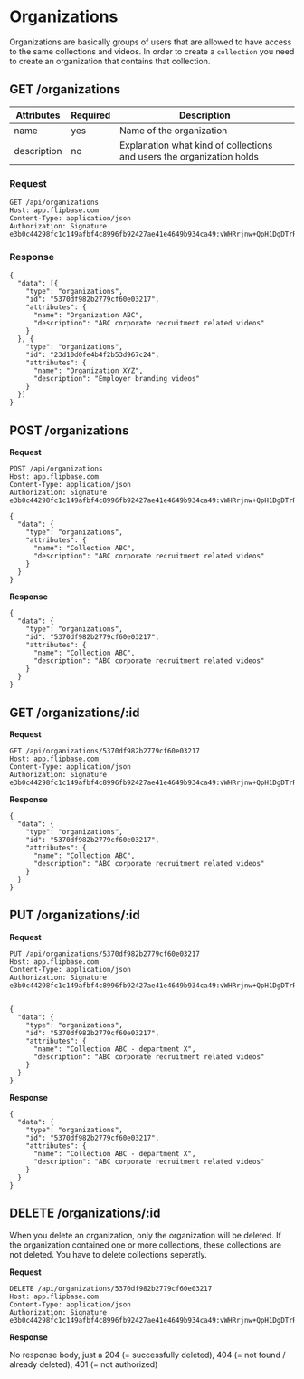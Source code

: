 # Organizations

Organizations are basically groups of users that are allowed to have access to the same collections and videos. In order to create a `collection` you need to create an organization that contains that collection. 

## GET  /organizations

Attributes | Required | Description
--- | --- | ----
name | yes | Name of the organization
description | no | Explanation what kind of collections and users the organization holds

### Request

    GET /api/organizations
    Host: app.flipbase.com
    Content-Type: application/json
    Authorization: Signature e3b0c44298fc1c149afbf4c8996fb92427ae41e4649b934ca49:vWHRrjnw+QpH1DgDTrR5Lpa9vqP14toWz0X2Tdp3/Ck=

### Response

    {
      "data": [{
        "type": "organizations",
        "id": "5370df982b2779cf60e03217",
        "attributes": {
          "name": "Organization ABC",
          "description": "ABC corporate recruitment related videos"
        }
      }, {
        "type": "organizations",
        "id": "23d10d0fe4b4f2b53d967c24",
        "attributes": {
          "name": "Organization XYZ",
          "description": "Employer branding videos"
        }      
      }]
    }

## POST /organizations

**Request**

    POST /api/organizations
    Host: app.flipbase.com
    Content-Type: application/json
    Authorization: Signature e3b0c44298fc1c149afbf4c8996fb92427ae41e4649b934ca49:vWHRrjnw+QpH1DgDTrR5Lpa9vqP14toWz0X2Tdp3/Ck=

    {
      "data": {
        "type": "organizations",
        "attributes": {
          "name": "Collection ABC",
          "description": "ABC corporate recruitment related videos"
        }
      }
    }

**Response**

    {
      "data": {
        "type": "organizations",
        "id": "5370df982b2779cf60e03217",
        "attributes": {
          "name": "Collection ABC",
          "description": "ABC corporate recruitment related videos"
        }
      }
    }

## GET /organizations/:id
**Request**

    GET /api/organizations/5370df982b2779cf60e03217
    Host: app.flipbase.com
    Content-Type: application/json
    Authorization: Signature e3b0c44298fc1c149afbf4c8996fb92427ae41e4649b934ca49:vWHRrjnw+QpH1DgDTrR5Lpa9vqP14toWz0X2Tdp3/Ck=

**Response**

    {
      "data": {
        "type": "organizations",
        "id": "5370df982b2779cf60e03217",
        "attributes": {
          "name": "Collection ABC",
          "description": "ABC corporate recruitment related videos"
        }
      }
    }

## PUT  /organizations/:id
**Request**

    PUT /api/organizations/5370df982b2779cf60e03217
    Host: app.flipbase.com
    Content-Type: application/json
    Authorization: Signature e3b0c44298fc1c149afbf4c8996fb92427ae41e4649b934ca49:vWHRrjnw+QpH1DgDTrR5Lpa9vqP14toWz0X2Tdp3/Ck=


    {
      "data": {
        "type": "organizations",
        "id": "5370df982b2779cf60e03217",
        "attributes": {
          "name": "Collection ABC - department X",
          "description": "ABC corporate recruitment related videos"
        }
      }
    }

**Response**

    {
      "data": {
        "type": "organizations",
        "id": "5370df982b2779cf60e03217",
        "attributes": {
          "name": "Collection ABC - department X",
          "description": "ABC corporate recruitment related videos"
        }
      }
    }

## DELETE /organizations/:id

When you delete an organization, only the organization will be deleted. If the organization contained one or more collections, these collections are not deleted. You have to delete collections seperatly.

**Request**

    DELETE /api/organizations/5370df982b2779cf60e03217
    Host: app.flipbase.com
    Content-Type: application/json
    Authorization: Signature e3b0c44298fc1c149afbf4c8996fb92427ae41e4649b934ca49:vWHRrjnw+QpH1DgDTrR5Lpa9vqP14toWz0X2Tdp3/Ck=

**Response**

No response body, just a 204 (= successfully deleted), 404 (= not found / already deleted), 401 (= not authorized)